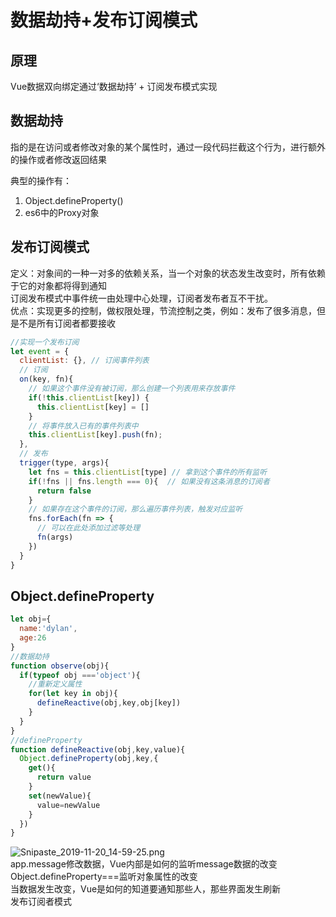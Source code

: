 # 数据劫持+发布订阅模式

## 原理
Vue数据双向绑定通过‘数据劫持’ + 订阅发布模式实现

## 数据劫持
指的是在访问或者修改对象的某个属性时，通过一段代码拦截这个行为，进行额外的操作或者修改返回结果  

典型的操作有：
1. Object.defineProperty()
2. es6中的Proxy对象

## 发布订阅模式  
定义：对象间的一种一对多的依赖关系，当一个对象的状态发生改变时，所有依赖于它的对象都将得到通知  
订阅发布模式中事件统一由处理中心处理，订阅者发布者互不干扰。  
优点：实现更多的控制，做权限处理，节流控制之类，例如：发布了很多消息，但是不是所有订阅者都要接收

```javascript
//实现一个发布订阅
let event = {
  clientList: {}, // 订阅事件列表
  // 订阅
  on(key, fn){
    // 如果这个事件没有被订阅，那么创建一个列表用来存放事件
    if(!this.clientList[key]) {
      this.clientList[key] = []
    }
    // 将事件放入已有的事件列表中
    this.clientList[key].push(fn);
  },
  // 发布
  trigger(type, args){
    let fns = this.clientList[type] // 拿到这个事件的所有监听
    if(!fns || fns.length === 0){  // 如果没有这条消息的订阅者
      return false
    }
    // 如果存在这个事件的订阅，那么遍历事件列表，触发对应监听
    fns.forEach(fn => {
      // 可以在此处添加过滤等处理
      fn(args)
    })
  }
}
```

## Object.defineProperty

```javascript
let obj={
  name:'dylan',
  age:26
}
//数据劫持
function observe(obj){
  if(typeof obj ==='object'){
    //重新定义属性
    for(let key in obj){
      defineReactive(obj,key,obj[key])
    }
  }
}
//defineProperty
function defineReactive(obj,key,value){
  Object.defineProperty(obj,key,{
    get(){
      return value
    }
    set(newValue){
      value=newValue
    }
  })
}
```


![Snipaste_2019-11-20_14-59-25.png](http://ww1.sinaimg.cn/large/00611hkHly1g94ik2jp4qj30n00b11j9.jpg)  
app.message修改数据，Vue内部是如何的监听message数据的改变  
Object.defineProperty===监听对象属性的改变  
当数据发生改变，Vue是如何的知道要通知那些人，那些界面发生刷新  
发布订阅者模式